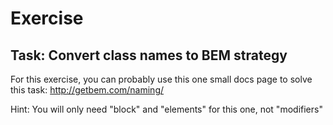 # Exercise

## Task: Convert class names to BEM strategy

For this exercise, you can probably use this one small docs page to solve this task:
http://getbem.com/naming/

Hint: You will only need "block" and "elements" for this one, not "modifiers"
